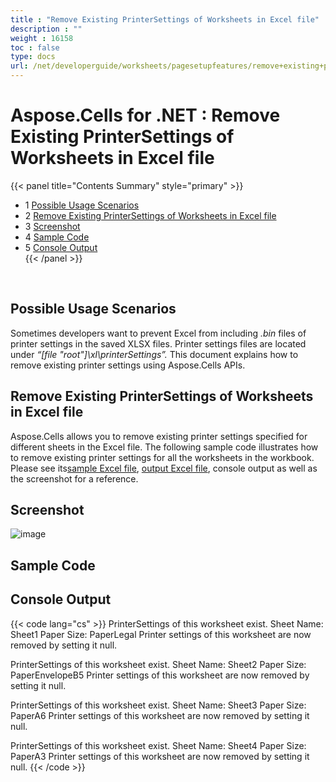 ```yaml
---
title : "Remove Existing PrinterSettings of Worksheets in Excel file" 
description : "" 
weight : 16158 
toc : false
type: docs
url: /net/developerguide/worksheets/pagesetupfeatures/remove+existing+printersettings+of+worksheets+in+excel+file/
---
```


# Aspose.Cells for .NET : Remove Existing PrinterSettings of Worksheets in Excel file


{{< panel title="Contents Summary" style="primary" >}}
*   1 [Possible Usage Scenarios](#possible-usage-scenarios)
*   2 [Remove Existing PrinterSettings of Worksheets in Excel file](#remove-existing-printersettings-of-worksheets-in-excel-file)
*   3 [Screenshot](#screenshot)
*   4 [Sample Code](#sample-code)
*   5 [Console Output](#console-output)  
{{< /panel >}}

 

## Possible Usage Scenarios

Sometimes developers want to prevent Excel from including *.bin* files of printer settings in the saved XLSX files. Printer settings files are located under *“\[file "root"\]\\xl\\printerSettings”.* This document explains how to remove existing printer settings using Aspose.Cells APIs.

## Remove Existing PrinterSettings of Worksheets in Excel file

Aspose.Cells allows you to remove existing printer settings specified for different sheets in the Excel file. The following sample code illustrates how to remove existing printer settings for all the worksheets in the workbook. Please see its[sample Excel file](https://docs2.aspose.com/cells/net/attachments/44860266/45056020.xlsx), [output Excel file](https://docs2.aspose.com/cells/net/attachments/44860266/45056021.xlsx), console output as well as the screenshot for a reference.

## Screenshot  

![image](https://docs2.aspose.com/cells/net/attachments/44860266/45056019.png)

## Sample Code

## Console Output

{{< code lang="cs" >}}
PrinterSettings of this worksheet exist.
Sheet Name: Sheet1
Paper Size: PaperLegal
Printer settings of this worksheet are now removed by setting it null.

PrinterSettings of this worksheet exist.
Sheet Name: Sheet2
Paper Size: PaperEnvelopeB5
Printer settings of this worksheet are now removed by setting it null.

PrinterSettings of this worksheet exist.
Sheet Name: Sheet3
Paper Size: PaperA6
Printer settings of this worksheet are now removed by setting it null.

PrinterSettings of this worksheet exist.
Sheet Name: Sheet4
Paper Size: PaperA3
Printer settings of this worksheet are now removed by setting it null.
{{< /code >}}

